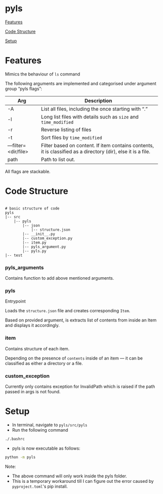 # pyls

[Features](https://github.com/yusha-g/pyls?tab=readme-ov-file#features)

[Code Structure](https://github.com/yusha-g/pyls?tab=readme-ov-file#code-structure)

[Setup](https://github.com/yusha-g/pyls?tab=readme-ov-file#setup)


# Features

Mimics the behaviour of `ls` command

The following arguments are implemented and categorised under argument group “pyls flags”:

| Arg | Description |
| --- | --- |
| -A | List all files, including the once starting with “.” |
| -l | Long list files with details such as `size` and `time_modified` |
| -r | Reverse listing of files |
| -t | Sort files by `time_modified` |
| —filter=<dir/file> | Filter based on content. If item contains contents, it is classified as a directory (dir), else it is a file. |
| path | Path to list out. |

All flags are stackable. 

# Code Structure

```

# basic structure of code
pyls
|-- src
    |-- pyls
        |-- json
            |-- structure.json
        |-- __init__.py
        |-- custom_exception.py
        |-- item.py
        |-- pyls_argument.py
        |-- pyls.py
|-- test
```

### pyls_arguments

Contains function to add above mentioned arguments. 

### pyls

Entrypoint

Loads the `structure.json` file and creates corresponding `Item`.

Based on provided argument, is extracts list of contents from inside an Item and displays it accordingly. 

### item

Contains structure of each item. 

Depending on the presence of `contents` inside of an item — it can be classified as either a directory or a file. 

### custom_exception

Currently only contains exception for InvalidPath which is raised if the path passed in args is not found. 

# Setup

- In terminal, navigate to `pyls/src/pyls`
- Run the following command

```bash
./.bashrc
```

- pyls is now executable as follows:

```bash
python -m pyls
```

Note:

- The above command will only work inside the pyls folder.
- This is a temporary workaround till I can figure out the error caused by `pyproject.toml`'s pip install.